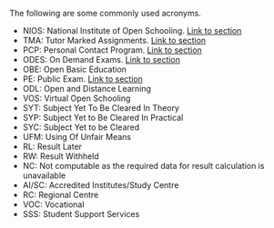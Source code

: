 The following are some commonly used acronyms.

- NIOS: National Institute of Open Schooling. [Link to section](/wiki/About#about-nios)
- TMA: Tutor Marked Assignments. [Link to section](/wiki/Exams-Assignments#practical-exams)
- PCP: Personal Contact Program. [Link to section](/wiki/Exams-Assignments#pcp-personal-contact-programme)
- ODES: On Demand Exams. [Link to section](/wiki/Exams-Assignments#pcp-personal-contact-programme)
- OBE: Open Basic Education
- PE: Public Exam. [Link to section](/wiki/Exams-Assignments#pcp-personal-contact-programme)
- ODL: Open and Distance Learning
- VOS: Virtual Open Schooling
- SYT: Subject Yet To Be Cleared In Theory
- SYP: Subject Yet to Be Cleared In Practical 
- SYC: Subject Yet to be Cleared
- UFM: Using Of Unfair Means 
- RL: Result Later
-  RW: Result Withheld
- NC: Not computable as the required data for result calculation is unavailable
- AI/SC: Accredited Institutes/Study Centre
- RC: Regional Centre
- VOC: Vocational
- SSS: Student Support Services

  


  

